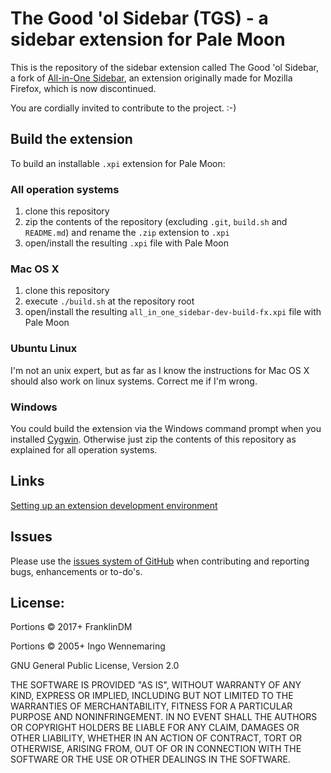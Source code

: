 The Good 'ol Sidebar (TGS) - a sidebar extension for Pale Moon
===================================================================

This is the repository of the sidebar extension called The Good 'ol Sidebar, a fork of [All-in-One Sidebar](http://firefox.exxile.net/aios/index.php), an extension originally made for Mozilla Firefox, which is now discontinued.

You are cordially invited to contribute to the project. :-)

Build the extension
-------------------

To build an installable `.xpi` extension for Pale Moon:

### All operation systems

1. clone this repository
2. zip the contents of the repository (excluding `.git`, `build.sh` and `README.md`) and rename the `.zip` extension to `.xpi`
3. open/install the resulting `.xpi` file with Pale Moon

### Mac OS X

1. clone this repository
2. execute `./build.sh` at the repository root
3. open/install the resulting `all_in_one_sidebar-dev-build-fx.xpi` file with Pale Moon

### Ubuntu Linux

I'm not an unix expert, but as far as I know the instructions for Mac OS X should also work on linux systems. Correct me if I'm wrong.

### Windows

You could build the extension via the Windows command prompt when you installed [Cygwin](http://cygwin.com). Otherwise just zip the contents of this repository as explained for all operation systems.


Links
-----

[Setting up an extension development environment](https://developer.mozilla.org/docs/Setting_up_extension_development_environment)


Issues
-------

Please use the [issues system of GitHub](https://github.com/FranklinDM/TES/issues?state=open) when contributing and reporting bugs, enhancements or to-do's.



License:
--------

Portions &copy; 2017+ FranklinDM

Portions &copy; 2005+ Ingo Wennemaring

GNU General Public License, Version 2.0

THE SOFTWARE IS PROVIDED "AS IS", WITHOUT WARRANTY OF ANY KIND, EXPRESS OR IMPLIED, INCLUDING BUT NOT LIMITED TO THE WARRANTIES OF MERCHANTABILITY, FITNESS FOR A PARTICULAR PURPOSE AND NONINFRINGEMENT. IN NO EVENT SHALL THE AUTHORS OR COPYRIGHT HOLDERS BE LIABLE FOR ANY CLAIM, DAMAGES OR OTHER LIABILITY, WHETHER IN AN ACTION OF CONTRACT, TORT OR OTHERWISE, ARISING FROM, OUT OF OR IN CONNECTION WITH THE SOFTWARE OR THE USE OR OTHER DEALINGS IN THE SOFTWARE.
